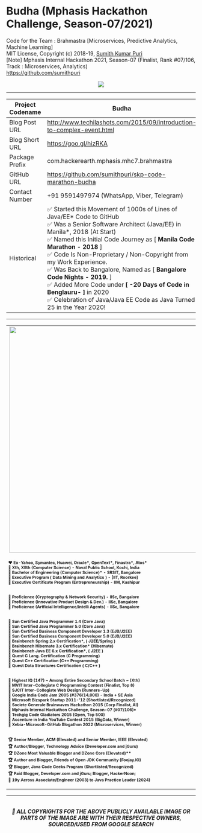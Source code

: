 # Budha (Mphasis Hackathon Challenge, Season-07/2021)
Code for the Team : Brahmastra [Microservices, Predictive Analytics, Machine Learning] 
<br>
MIT License, Copyright (c) 2018-19, <a href="https://www.techcto.online/">Sumith Kumar Puri</a><br>
[Note] Mphasis Internal Hackathon 2021, Season-07 (Finalist, Rank #07/106, Track : Microservices, Analytics)<br>
https://github.com/sumithpuri 
<br>

<p align='center'>
<img src='https://i.ibb.co/vwXQM32/skp-mphasis-budha-01.jpg" alt="skp-mphasis-budha-01'>
</p>

<hr>


<div align="center">

	
|Project Codename|Budha|
|--|--|
| Blog Post URL | http://www.techilashots.com/2015/09/introduction-to-complex-event.html |
|Blog Short URL	|https://goo.gl/hizRKA|
|Package Prefix|com.hackerearth.mphasis.mhc7.brahmastra|
|GitHub URL|https://github.com/sumithpuri/skp-code-marathon-budha|
|Contact Number|+91 9591497974 (WhatsApp, Viber, Telegram)|
|Historical|✅ Started this Movement of 1000s of Lines of Java/EE* Code to GitHub<br />✅ Was a Senior Software Architect (Java/EE) in Manila*, 2018 (At Start)&nbsp; <br />✅ Named this Initial Code Journey as [ <b>Manila Code Marathon - 2018</b> ]<br />✅ Code Is Non-Proprietary / Non-Copyright from my Work Experience. <br />✅ Was Back to Bangalore, Named as [ <b>Bangalore Code Nights - 2019.</b> ]<br />✅ Added More Code under <b>[ -20 Days of Code in Benglauru- ]</b> in 2020  <br />✅ Celebration of Java/Java EE Code as Java Turned 25 in the Year 2020! |
	

</div>

<hr>

<div align='center'>
<table>
  <tr>
    <td align='center'> <img src='https://i.ibb.co/qjVWq00/skp-github-profile-001.jpg' width = '600px'/></td></tr>
	  <tr>
    <td style='font-size:8pt'> <h4> ❤️ Ex-Yahoo, Symantec, Huawei, Oracle*, OpenText*, Finastra*, Atos*<br/> 🧡 Xth, XIIth (Computer Science) - Naval Public School, Kochi, India <br/> 💛 Bachelor of Engineering (Computer Science)* - SRSIT, Bangalore <br/>💜 Executive Program ( Data Mining and Analytics ) - <b>[IIT, Roorkee]</b> <br/> 💚 Executive Certificate Program (Entrepreneurship) - <b>IIM, Kashipur</b> <br/><br/><br/>  💙 Proficience (Cryptography & Network Security) - <b>IISc, Bangalore</b> <br/> 🤎 Proficience (Innovative Product Design & Dev.) - <b>IISc, Bangalore</b> <br/> 🖤 Proficience (Artficial Intelligence/Intelli Agents) - <b>IISc, Bangalore</b> <br/> <br/><br/> 💎 Sun Certified Java Programmer 1.4 (Core Java) <br/> 💎 Sun Certified Java Programmer 5.0 (Core Java)<br/> 💎 Sun Certified Business Component Developer 1.3 (EJB/J2EE)<br/>  💎 Sun Certified Business Component Developer 5.0 (EJB/J2EE)  <br/>  💎 Brainbench Spring 2.x Certification*, ( J2EE/Spring )  <br/> 💎 Brainbench Hibernate 3.x Certification* (Hibernate) <br/> 💎 Brainbench Java EE 6.x Certification*, ( J2EE ) <br/> 💎 Quest C Lang. Certification (C Programming) <br/> 💎 Quest C++ Certification (C++ Programming) <br/> 💎 Quest Data Structures Certification ( C/C++ ) <br/><br/><br/> 
🏁 Highest IQ (147) ~ Among Entire Secondary School Batch ~ (Xth) <br/> 🏁 MVIT Inter-Collegiate C Programming Contest (Finalist, Top 8) <br/> 🏁 SJCIT Inter-Collegiate Web Design (Runners-Up) <br/> 🏁 Google India Code Jam 2005 (#376/14,000) - India + SE Asia <br/> 🏁 Microsoft Bizspark Startup 2011-'12 (Shortlisted/Recognized) <br/> 🏁 Societe Generale Brainwaves Hackathon 2015 (Corp Finalist, AI) <br/> 🏁 Mphasis Internal Hackathon Challenge, Season-07 (#07/106)* <br/> 🏁 Techgig Code Gladiators 2015 (Open, Top 500) <br/>  🏁 Accenture in India YouTube Contest 2015 (BigData, Winner) <br/> 🏁 Xebia-Microsoft-GitHub Blogathon 2022 (Microservices, Winner) <br/><br/><br/> 🏆 Senior Member, ACM (Elevated) and Senior Member, IEEE (Elevated) <br/>🏆 Author/Blogger, Technology Advice (Developer.com and jGuru) <br/> 🏆 DZone Most Valuable Blogger and DZone Core (Elevated)** <br/>  🏆 Author and Blogger, Friends of Open JDK Community (Foojay.IO) <br/> 🏆 Blogger, Java Code Geeks Program (Shortlisted/Recognized) <br/>  🏆 Paid Blogger, Developer.com and jGuru; Blogger, HackerNoon; <br/> 🎯 19y Across Associate/Engineer (2003) to Java Practice Leader (2024)</h4></td></tr>
</table>

<hr>

<h6 align="center">
</h6>
<h5 align='center' color='blue'>🔴 ALL COPYRIGHTS FOR THE ABOVE PUBLICLY AVAILABLE IMAGE OR PARTS OF THE IMAGE ARE WITH THEIR RESPECTIVE OWNERS, SOURCED/USED FROM GOOGLE SEARCH</h5>

 		 




	  

  



